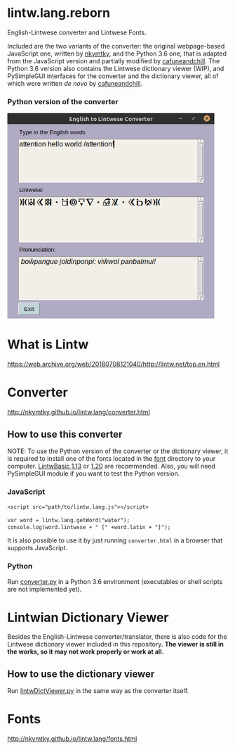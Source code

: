 
# lintw.lang.reborn

English-Lintwese converter and Lintwese Fonts.

Included are the two variants of the converter: the original webpage-based JavaScript one, written by [nkymtky](https://github.com/nkymtky), and the Python 3.6 one, that is adapted from the JavaScript version and partially modified by [cafuneandchill](https://github.com/cafuneandchill). The Python 3.6 version also contains the Lintwese dictionary viewer (WIP), and PySimpleGUI interfaces for the converter and the dictionary viewer, all of which were written *de novo* by [cafuneandchill](https://github.com/cafuneandchill).

### Python version of the converter

![Python offline version of the converter](./python_version/converter.png)

# What is Lintw

https://web.archive.org/web/20180708121040/http://lintw.net/top.en.html

# Converter

http://nkymtky.github.io/lintw.lang/converter.html

## How to use this converter

NOTE: To use the Python version of the converter or the dictionary viewer, it is required to install one of the fonts located in the [font](./font/) directory to your computer. [LintwBasic 1.13](./font/LintwBasic/1.13/) or [1.20](./font/LintwBasic/1.20/) are recommended. Also, you will need PySimpleGUI module if you want to test the Python version.

### JavaScript

```
<script src="path/to/lintw.lang.js"></script>
```

```
var word = lintw.lang.getWord("water");
console.log(word.lintwese + " [" +word.latin + "]");
```
It is also possible to use it by just running `converter.html` in a browser that supports JavaScript.

### Python

Run [converter.py](./python_version/converter.py) in a Python 3.6 environment (executables or shell scripts are not implemented yet).

# Lintwian Dictionary Viewer

Besides the English-Lintwese converter/translator, there is also code for the Lintwese dictionary viewer included in this repository. **The viewer is still in the works, so it may not work properly or work at all.**

## How to use the dictionary viewer

Run [lintwDictViewer.py](./python_version/lintwDictViewer.py) in the same way as the converter itself.

# Fonts

http://nkymtky.github.io/lintw.lang/fonts.html

